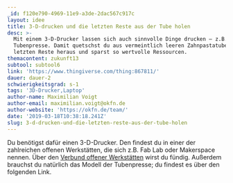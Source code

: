```yaml
---
_id: f120e790-4969-11e9-a3de-2dac567c917c
layout: idee
title: 3-D-drucken und die letzten Reste aus der Tube holen
desc: >-
  Mit einem 3-D-Drucker lassen sich auch sinnvolle Dinge drucken – z.B. eine
  Tubenpresse. Damit quetschst du aus vermeintlich leeren Zahnpastatuben die
  letzten Reste heraus und sparst so wertvolle Ressourcen.
themacontent: zukunft13
subtool: subtool6
link: 'https://www.thingiverse.com/thing:867811/'
dauer: dauer-2
schwierigkeitsgrad: s-1
tags: '3D-Drucker,Laptop'
author-name: Maximilian Voigt
author-email: maximilian.voigt@okfn.de
author-website: 'https://okfn.de/team/'
date: '2019-03-18T10:38:18.241Z'
slug: 3-d-drucken-und-die-letzten-reste-aus-der-tube-holen
---
```

Du benötigst dafür einen 3-D-Drucker. Den findest du in einer der zahlreichen offenen Werkstätten, die sich z.B. Fab Lab oder Makerspace nennen. Über den [Verbund offener Werkstätten](https://www.offene-werkstaetten.org/werkstatt-suche) wirst du fündig. Außerdem brauchst du natürlich das Modell der Tubenpresse; du findest es über den folgenden Link.
